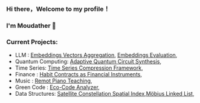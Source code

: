 ### Hi there，Welcome to my profile！ 
### I'm Moudather 👋

### Current Projects:

- LLM :  [Embeddings Vectors Aggregation](https://github.com/vinerya/faiss_vector_aggregator), [Embeddings Evaluation](https://github.com/vinerya/embeddings_evaluator),
- Quantum Computing:  [Adaptive Quantum Circuit Synthesis](https://github.com/vinerya/quantum_forge),
- Time Series:  [Time Series Compression Framework](https://github.com/vinerya/time_series_compression),
- Finance :  [Habit Contracts as Financial Instruments](https://github.com/vinerya/habitfi), 
- Music :  [Remot Piano Teaching](https://github.com/vinerya/remote-piano-teachere),
- Green Code :  [Eco-Code Analyzer](https://github.com/vinerya/eco-code-analyzer),
- Data Structures: [Satellite Constellation Spatial Index](https://github.com/vinerya/scsi),[Möbius Linked List](https://github.com/vinerya/mobius_linked_list),
